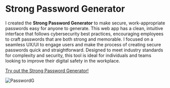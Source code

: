# Strong Password Generator

I created the **Strong Password Generator** to make secure, work-appropriate passwords easy for anyone to generate. This web app has a clean, intuitive interface that follows cybersecurity best practices, encouraging employees to craft passwords that are both strong and memorable. I focused on a seamless UX/UI to engage users and make the process of creating secure passwords quick and straightforward. Designed to meet industry standards for complexity and security, this tool is ideal for individuals and teams looking to improve their digital safety in the workplace.

[Try out the Strong Password Generator!](https://virginiebonhomme.github.io/Strong-Password-Generator/) 

![PasswordG](https://github.com/user-attachments/assets/0cbe6675-86d5-4884-944f-813841948bc3)
